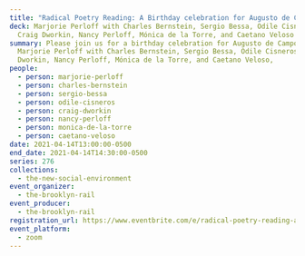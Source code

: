 ```yaml
---
title: "Radical Poetry Reading: A Birthday celebration for Augusto de Campos"
deck: Marjorie Perloff with Charles Bernstein, Sergio Bessa, Odile Cisneros,
  Craig Dworkin, Nancy Perloff, Mónica de la Torre, and Caetano Veloso
summary: Please join us for a birthday celebration for Augusto de Campos led by
  Marjorie Perloff with Charles Bernstein, Sergio Bessa, Odile Cisneros, Craig
  Dworkin, Nancy Perloff, Mónica de la Torre, and Caetano Veloso,
people:
  - person: marjorie-perloff
  - person: charles-bernstein
  - person: sergio-bessa
  - person: odile-cisneros
  - person: craig-dworkin
  - person: nancy-perloff
  - person: monica-de-la-torre
  - person: caetano-veloso
date: 2021-04-14T13:00:00-0500
end_date: 2021-04-14T14:30:00-0500
series: 276
collections:
  - the-new-social-environment
event_organizer:
  - the-brooklyn-rail
event_producer:
  - the-brooklyn-rail
registration_url: https://www.eventbrite.com/e/radical-poetry-reading-a-birthday-celebration-for-augusto-de-campos-tickets-150087436563
event_platform:
  - zoom
---
```

